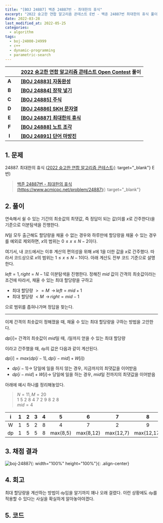 ```yaml
---
title: "[BOJ 24887] 백준 24887번 - 최대한의 휴식"
excerpt: "2022 숭고한 연합 알고리즘 콘테스트 E번 - 백준 24887번 최대한의 휴식 풀이"
date: 2022-03-28
last_modified_at: 2022-05-25
categories:
  - algorithm
tags:
  - boj-24000-24999
  - c++
  - dynamic-programming
  - parametric-search
---
```


|||[2022 숭고한 연합 알고리즘 콘테스트 Open Contest](https://burningfalls.github.io/contest/skh2022-baekjoon-contest/) 풀이|
|:---:|:---:|:---|
|**A**||**[[BOJ 24883] 자동완성](https://burningfalls.github.io/algorithm/boj-24883/)**|
|**B**||**[[BOJ 24884] 장작 넣기](https://burningfalls.github.io/algorithm/boj-24884/)**|
|**C**||**[[BOJ 24885] 주식](https://burningfalls.github.io/algorithm/boj-24885/)**|
|**D**||**[[BOJ 24886] SKH 문자열](https://burningfalls.github.io/algorithm/boj-24886/)**|
|**E**||**[[BOJ 24887] 최대한의 휴식](https://burningfalls.github.io/algorithm/boj-24887/)**|
|**F**||**[[BOJ 24888] 노트 조각](https://burningfalls.github.io/algorithm/boj-24888/)**|
|**I**||**[[BOJ 24891] 단어 마방진](https://burningfalls.github.io/algorithm/boj-24891/)**|

## 1. 문제
$24887$. 최대한의 휴식 ([2022 숭고한 연합 알고리즘 콘테스트](https://burningfalls.github.io/contest/skh-baekjoon-contest/){: target="_blank"} E번)

> [백준 24887번 - 최대한의 휴식 (https://www.acmicpc.net/problem/24887)](https://www.acmicpc.net/problem/24887){: target="_blank"}

## 2. 풀이

연속해서 쉴 수 있는 기간의 최솟값의 최댓값, 즉 정답이 되는 값(이를 $x$로 간주한다)을 기준으로 이분탐색을 진행한다. 

$N$일 모두 출근해도 할당량을 채울 수 없는 경우와 하루만에 할당량을 채울 수 있는 경우를 예외로 제외하면, $x$의 범위는 $0\leq x\leq N-2$이다. 

여기서, 내 코드에서는 이후 계산의 편의성을 위해 $x$에 $1$을 더한 값을 $x$로 간주했다. 따라서 코드상으로 $x$의 범위는 $1\leq x\leq N-1$이다. 아래 계산도 전부 코드 기준으로 설명한다.

$left=1, right=N-1$로 이분탐색을 진행한다. 정해진 $mid$ 값이 간격의 최솟값이라는 조건에 따라서, 채울 수 있는 최대 할당량을 구하고

* 최대 할당량 $>= M$ $\,\rightarrow \, left=mid+1$
* 최대 할당량 $< M$ $\,\rightarrow \, right=mid-1$

으로 범위를 좁혀나가며 정답을 찾는다.

---

이제 간격의 최솟값이 정해졌을 때, 채울 수 있는 최대 할당량을 구하는 방법을 고안한다.

$dp[i] =$ 간격의 최솟값이 $mid$일 때, $\, i$일까지 얻을 수 있는 최대 할당량

이라고 간주했을 때, `dp`의 값은 다음과 같이 계산된다.

$dp[i] = max(dp[i-1],\, dp[i-mid]+W[i])$

* $dp[i-1] \rightarrow$ 당일에 일을 하지 않는 경우, 지금까지의 최댓값을 이어받음
* $dp[i-mid]+W[i] \rightarrow$ 당일에 일을 하는 경우, $mid$일 전까지의 최댓값을 이어받음

아래에 예시 하나를 정리해놓았다.

> $N=11,\, M=20$ <br>
$1\,\,5\,\,2\,\,8\,\,4\,\,7\,\,2\,\,9\,\,8\,\,2\,\,8$ <br>
$mid=4$

|i|1|2|3|4|5|6|7|8|9|10|11|
|:---:|:---:|:---:|:---:|:---:|:---:|:---:|:---:|:---:|:---:|:---:|:---:|
|W|1|5|2|8|4|7|2|9|8|2|8|
|dp|1|5|5|8|max(8,5)|max(8,12)|max(12,7)|max(12,17)|max(17,16)|max(17,14)|max(17,20)|

## 3. 채점 결과

![boj-24887](https://user-images.githubusercontent.com/30232837/160338014-945f8b75-004a-4806-becc-5bc3a12211e7.png "boj-24887"){: width="100%" height="100%"}{: .align-center}

## 4. 회고

최대 할당량을 계산하는 방법이 `dp`임을 알기까지 꽤나 오래 걸렸다. 이런 상황에도 `dp`를 적용할 수 있다는 사실을 확실하게 알아놓아야겠다.

## 5. 코드

<script src="https://gist.github.com/BurningFalls/52f5298c37cda689c735c87fed360f64.js"></script>